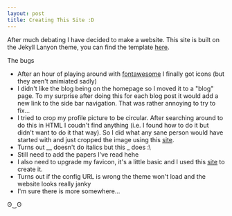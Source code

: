 ```yaml
---
layout: post
title: Creating This Site :D
---
```


After much debating I have decided to make a website. This site is built on the Jekyll Lanyon theme, you can find the template [here](https://github.com/poole/lanyon). 

The bugs <i class="fa fa-bug" style="color: #000000;"></i>
* After an hour of playing around with [fontawesome](https://aksakalli.github.io/jekyll-doc-theme/docs/font-awesome/) I finally got icons (but they aren't animiated sadly)
* I didn't like the blog being on the homepage so I moved it to a "blog" page. To my surprise after doing this for each blog post it would add a new link to the side bar navigation. That was rather annoying to try to fix...
* I tried to crop my profile picture to be circular. After searching around to do this in HTML I coudn't find anything (i.e. I found how to do it but didn't want to do it that way). So I did what any sane person would have started with and just cropped the image using this [site](https://crop-circle.imageonline.co/). 
* Turns out __ doesn't do italics but this _ does :\
* Still need to add the papers I've read hehe 
* I also need to upgrade my favicon, it's a little basic and I used this [site](https://favicon.io/) to create it. 
* Turns out if the config URL is wrong the theme won't load and the website looks really janky
* I'm sure there is more somewhere... 

ʘ‿ʘ
<!-- https://github.com/dysfunc/ascii-emoji -->